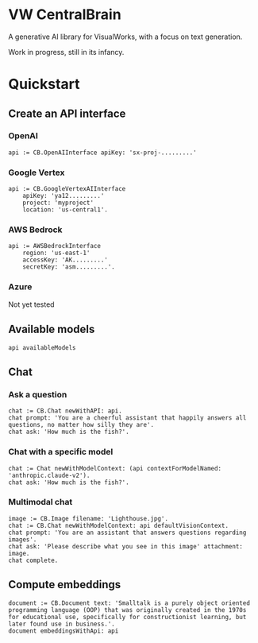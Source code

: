 # VW CentralBrain

A generative AI library for VisualWorks, with a focus on text generation.

Work in progress, still in its infancy.

# Quickstart

## Create an API interface

### OpenAI

```
api := CB.OpenAIInterface apiKey: 'sx-proj-.........'
```

### Google Vertex

```
api := CB.GoogleVertexAIInterface 
	apiKey: 'ya12.........'
	project: 'myproject'
	location: 'us-central1'.
```

### AWS Bedrock

```
api := AWSBedrockInterface
	region: 'us-east-1'
	accessKey: 'AK.........'
	secretKey: 'asm.........'.
```

### Azure

Not yet tested

## Available models

```
api availableModels
```

## Chat

### Ask a question

```
chat := CB.Chat newWithAPI: api.
chat prompt: 'You are a cheerful assistant that happily answers all questions, no matter how silly they are'.
chat ask: 'How much is the fish?'.
```

### Chat with a specific model

```
chat := Chat newWithModelContext: (api contextForModelNamed: 'anthropic.claude-v2').
chat ask: 'How much is the fish?'.
```

### Multimodal chat

```
image := CB.Image filename: 'Lighthouse.jpg'.
chat := CB.Chat newWithModelContext: api defaultVisionContext.
chat prompt: 'You are an assistant that answers questions regarding images'.
chat ask: 'Please describe what you see in this image' attachment: image.
chat complete.
```

## Compute embeddings

```
document := CB.Document text: 'Smalltalk is a purely object oriented programming language (OOP) that was originally created in the 1970s for educational use, specifically for constructionist learning, but later found use in business.'.
document embeddingsWithApi: api
```